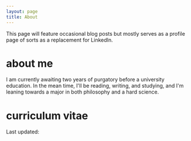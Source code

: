 ```yaml
---
layout: page
title: About
---
```


This page will feature occasional blog posts but mostly serves as a profile page of sorts as a replacement for LinkedIn.

# about me

I am currently awaiting two years of purgatory before a university education. In the mean time, I'll be reading, writing, and studying, and I'm leaning towards a major in both philosophy and a hard science. 

# curriculum vitae

Last updated: [](2017-12)